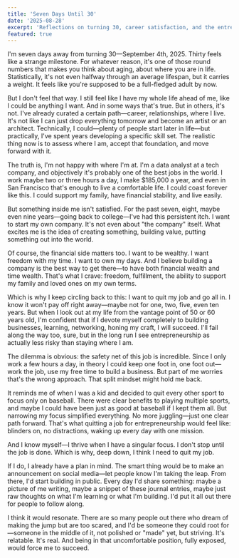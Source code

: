 ```yaml
---
title: 'Seven Days Until 30'
date: '2025-08-28'
excerpt: 'Reflections on turning 30, career satisfaction, and the entrepreneurial itch.'
featured: true
---
```


I'm seven days away from turning 30—September 4th, 2025. Thirty feels like a strange milestone. For whatever reason, it's one of those round numbers that makes you think about aging, about where you are in life. Statistically, it's not even halfway through an average lifespan, but it carries a weight. It feels like you're supposed to be a full-fledged adult by now.

But I don't feel that way. I still feel like I have my whole life ahead of me, like I could be anything I want. And in some ways that's true. But in others, it's not. I've already curated a certain path—career, relationships, where I live. It's not like I can just drop everything tomorrow and become an artist or an architect. Technically, I could—plenty of people start later in life—but practically, I've spent years developing a specific skill set. The realistic thing now is to assess where I am, accept that foundation, and move forward with it.

The truth is, I'm not happy with where I'm at. I'm a data analyst at a tech company, and objectively it's probably one of the best jobs in the world. I work maybe two or three hours a day, I make $185,000 a year, and even in San Francisco that's enough to live a comfortable life. I could coast forever like this. I could support my family, have financial stability, and live easily.

But something inside me isn't satisfied. For the past seven, eight, maybe even nine years—going back to college—I've had this persistent itch. I want to start my own company. It's not even about "the company" itself. What excites me is the idea of creating something, building value, putting something out into the world.

Of course, the financial side matters too. I want to be wealthy. I want freedom with my time. I want to own my days. And I believe building a company is the best way to get there—to have both financial wealth and time wealth. That's what I crave: freedom, fulfillment, the ability to support my family and loved ones on my own terms.

Which is why I keep circling back to this: I want to quit my job and go all in. I know it won't pay off right away—maybe not for one, two, five, even ten years. But when I look out at my life from the vantage point of 50 or 60 years old, I'm confident that if I devote myself completely to building businesses, learning, networking, honing my craft, I will succeed. I'll fail along the way too, sure, but in the long run I see entrepreneurship as actually less risky than staying where I am.

The dilemma is obvious: the safety net of this job is incredible. Since I only work a few hours a day, in theory I could keep one foot in, one foot out—work the job, use my free time to build a business. But part of me worries that's the wrong approach. That split mindset might hold me back.

It reminds me of when I was a kid and decided to quit every other sport to focus only on baseball. There were clear benefits to playing multiple sports, and maybe I could have been just as good at baseball if I kept them all. But narrowing my focus simplified everything. No more juggling—just one clear path forward. That's what quitting a job for entrepreneurship would feel like: blinders on, no distractions, waking up every day with one mission.

And I know myself—I thrive when I have a singular focus. I don't stop until the job is done. Which is why, deep down, I think I need to quit my job.

If I do, I already have a plan in mind. The smart thing would be to make an announcement on social media—let people know I'm taking the leap. From there, I'd start building in public. Every day I'd share something: maybe a picture of me writing, maybe a snippet of these journal entries, maybe just raw thoughts on what I'm learning or what I'm building. I'd put it all out there for people to follow along.

I think it would resonate. There are so many people out there who dream of making the jump but are too scared, and I'd be someone they could root for—someone in the middle of it, not polished or "made" yet, but striving. It's relatable. It's real. And being in that uncomfortable position, fully exposed, would force me to succeed.















